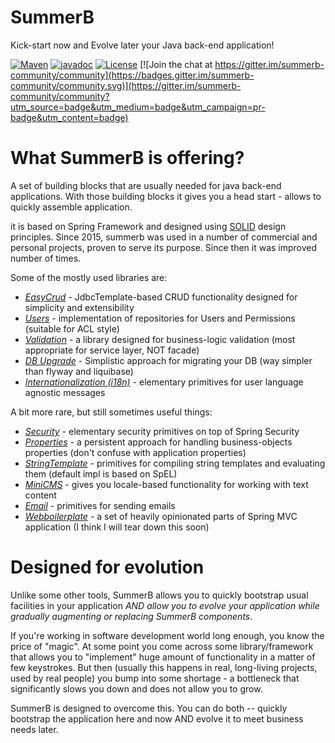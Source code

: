 # SummerB
Kick-start now and Evolve later your Java back-end application!

[![Maven](https://img.shields.io/maven-central/v/com.github.skarpushin/summerb-easycrud)](https://mvnrepository.com/search?q=summerb)
[![javadoc](https://javadoc.io/badge2/com.github.skarpushin/summerb-easycrud/javadoc.svg)](https://javadoc.io/doc/com.github.skarpushin/summerb-easycrud)
[![License](https://img.shields.io/hexpm/l/plug)](LICENSE.txt)
[![Join the chat at https://gitter.im/summerb-community/community](https://badges.gitter.im/summerb-community/community.svg)](https://gitter.im/summerb-community/community?utm_source=badge&utm_medium=badge&utm_campaign=pr-badge&utm_content=badge)

# What SummerB is offering?
A set of building blocks that are usually needed for java back-end applications. With those building blocks it gives you a head start - allows to quickly assemble application. 

it is based on Spring Framework and designed using [SOLID](https://www.slideshare.net/skarpushin/solid-ood-dry) design principles. 
Since 2015, summerb  was used in a number of commercial and personal projects, proven to serve its purpose. Since then it was improved number of times. 

Some of the mostly used libraries are:
 * [*EasyCrud*](summerb-easycrud/README.md) - JdbcTemplate-based CRUD functionality designed for simplicity and extensibility
 * [*Users*](summerb-users/README.md) - implementation of repositories for Users and Permissions (suitable for ACL style)
 * [*Validation*](summerb-validation/README.md) - a library designed for business-logic validation (most appropriate for service layer, NOT facade)
 * [*DB Upgrade*](summerb-dbupgrade/README.md) - Simplistic approach for migrating your DB (way simpler than flyway and liquibase)
 * [*Internationalization (i18n)*](summerb-i18n/README.md) - elementary primitives for user language agnostic messages

A bit more rare, but still sometimes useful things:
 * [*Security*](summerb-security/README.md) - elementary security primitives on top of Spring Security
 * [*Properties*](summerb-properties/README.md) - a persistent approach for handling business-objects properties (don't confuse with application properties)
 * [*StringTemplate*](summerb-stringtemplate/README.md) - primitives for compiling string templates and evaluating them (default impl is based on SpEL)
 * [*MiniCMS*](summerb-minicms/README.md) - gives you locale-based functionality for working with text content
 * [*Email*](summerb-email/README.md) - primitives for sending emails
 * [*Webboilerplate*](summerb-webboilerplate/README.md) - a set of heavily opinionated parts of Spring MVC application (I think I will tear down this soon)

# Designed for evolution
Unlike some other tools, SummerB allows you to quickly bootstrap usual facilities in your application *AND allow you to evolve your application while gradually augmenting or replacing SummerB components*. 

If you're working in software development world long enough, you know the price of "magic". At some point you come across some library/framework that allows you to "implement" huge amount of functionality in a matter of few keystrokes. But then (usually this happens in real, long-living projects, used by real people) you bump into some shortage - a bottleneck that significantly slows you down and does not allow you to grow. 

SummerB is designed to overcome this. You can do both -- quickly bootstrap the application here and now AND evolve it to meet business needs later. 
